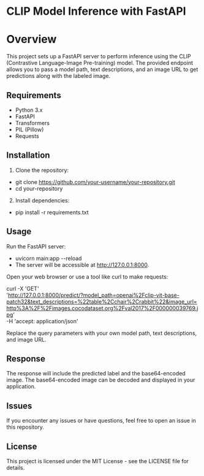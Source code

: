 # CLIP Model Inference with FastAPI
# Overview
This project sets up a FastAPI server to perform inference using the CLIP (Contrastive Language-Image Pre-training) model. The provided endpoint allows you to pass a model path, text descriptions, and an image URL to get predictions along with the labeled image.

## Requirements
* Python 3.x
* FastAPI
* Transformers
* PIL (Pillow)
* Requests

## Installation
1. Clone the repository:

* git clone https://github.com/your-username/your-repository.git
* cd your-repository

2. Install dependencies:
* pip install -r requirements.txt
## Usage
Run the FastAPI server:
* uvicorn main:app --reload
* The server will be accessible at http://127.0.0.1:8000.

Open your web browser or use a tool like curl to make requests:

curl -X 'GET' \
  'http://127.0.0.1:8000/predict/?model_path=openai%2Fclip-vit-base-patch32&text_descriptions=%22table%2Cchair%2Crabbit%22&image_url=http%3A%2F%2Fimages.cocodataset.org%2Fval2017%2F000000039769.jpg' \
  -H 'accept: application/json'

Replace the query parameters with your own model path, text descriptions, and image URL.

## Response
The response will include the predicted label and the base64-encoded image. The base64-encoded image can be decoded and displayed in your application.

## Issues
If you encounter any issues or have questions, feel free to open an issue in this repository.

## License
This project is licensed under the MIT License - see the LICENSE file for details.

